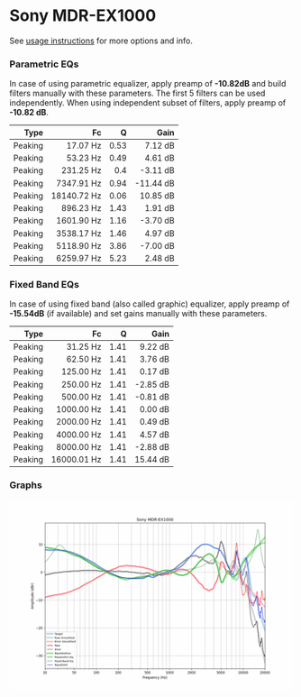 # Sony MDR-EX1000
See [usage instructions](https://github.com/jaakkopasanen/AutoEq#usage) for more options and info.

### Parametric EQs
In case of using parametric equalizer, apply preamp of **-10.82dB** and build filters manually
with these parameters. The first 5 filters can be used independently.
When using independent subset of filters, apply preamp of **-10.82 dB**.

| Type    | Fc          |    Q | Gain      |
|--------:|------------:|-----:|----------:|
| Peaking | 17.07 Hz    | 0.53 | 7.12 dB   |
| Peaking | 53.23 Hz    | 0.49 | 4.61 dB   |
| Peaking | 231.25 Hz   | 0.4  | -3.11 dB  |
| Peaking | 7347.91 Hz  | 0.94 | -11.44 dB |
| Peaking | 18140.72 Hz | 0.06 | 10.85 dB  |
| Peaking | 896.23 Hz   | 1.43 | 1.91 dB   |
| Peaking | 1601.90 Hz  | 1.16 | -3.70 dB  |
| Peaking | 3538.17 Hz  | 1.46 | 4.97 dB   |
| Peaking | 5118.90 Hz  | 3.86 | -7.00 dB  |
| Peaking | 6259.97 Hz  | 5.23 | 2.48 dB   |

### Fixed Band EQs
In case of using fixed band (also called graphic) equalizer, apply preamp of **-15.54dB**
(if available) and set gains manually with these parameters.

| Type    | Fc          |    Q | Gain     |
|--------:|------------:|-----:|---------:|
| Peaking | 31.25 Hz    | 1.41 | 9.22 dB  |
| Peaking | 62.50 Hz    | 1.41 | 3.76 dB  |
| Peaking | 125.00 Hz   | 1.41 | 0.17 dB  |
| Peaking | 250.00 Hz   | 1.41 | -2.85 dB |
| Peaking | 500.00 Hz   | 1.41 | -0.81 dB |
| Peaking | 1000.00 Hz  | 1.41 | 0.00 dB  |
| Peaking | 2000.00 Hz  | 1.41 | 0.49 dB  |
| Peaking | 4000.00 Hz  | 1.41 | 4.57 dB  |
| Peaking | 8000.00 Hz  | 1.41 | -2.88 dB |
| Peaking | 16000.01 Hz | 1.41 | 15.44 dB |

### Graphs
![](./Sony%20MDR-EX1000.png)